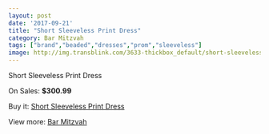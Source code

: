 ```yaml
---
layout: post
date: '2017-09-21'
title: "Short Sleeveless Print Dress"
category: Bar Mitzvah
tags: ["brand","beaded","dresses","prom","sleeveless"]
image: http://img.transblink.com/3633-thickbox_default/short-sleeveless-print-dress.jpg
---
```

Short Sleeveless Print Dress

On Sales: **$300.99**
<a href="https://www.transblink.com/en/bar-mitzvah/1151-short-sleeveless-print-dress.html"><amp-img layout="responsive" width="600" height="600" src="//img.transblink.com/3633-thickbox_default/short-sleeveless-print-dress.jpg" alt="Short Sleeveless Print Dress 0" /></a>
<a href="https://www.transblink.com/en/bar-mitzvah/1151-short-sleeveless-print-dress.html"><amp-img layout="responsive" width="600" height="600" src="//img.transblink.com/3635-thickbox_default/short-sleeveless-print-dress.jpg" alt="Short Sleeveless Print Dress 1" /></a>
<a href="https://www.transblink.com/en/bar-mitzvah/1151-short-sleeveless-print-dress.html"><amp-img layout="responsive" width="600" height="600" src="//img.transblink.com/3634-thickbox_default/short-sleeveless-print-dress.jpg" alt="Short Sleeveless Print Dress 2" /></a>

Buy it: [Short Sleeveless Print Dress](https://www.transblink.com/en/bar-mitzvah/1151-short-sleeveless-print-dress.html "Short Sleeveless Print Dress")

View more: [Bar Mitzvah](https://www.transblink.com/en/2-bar-mitzvah "Bar Mitzvah")